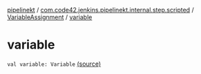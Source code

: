 [pipelinekt](../../index.md) / [com.code42.jenkins.pipelinekt.internal.step.scripted](../index.md) / [VariableAssignment](index.md) / [variable](./variable.md)

# variable

`val variable: Variable` [(source)](https://github.com/code42/pipelinekt/tree/master/internal/src/main/kotlin/com/code42/jenkins/pipelinekt/internal/step/scripted/VariableAssignment.kt#L14)